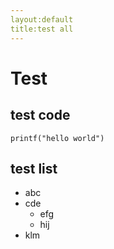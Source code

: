 ```yaml
---
layout:default
title:test all
---
```

# Test

## test code
    printf("hello world")

## test list
+ abc
+ cde
    - efg
    - hij
+ klm

